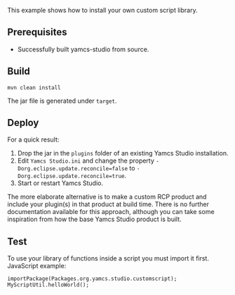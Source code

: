 This example shows how to install your own custom script library.


## Prerequisites

* Successfully built yamcs-studio from source.


## Build

    mvn clean install
    
The jar file is generated under `target`.


## Deploy

For a quick result:

1. Drop the jar in the `plugins` folder of an existing Yamcs Studio installation.
2. Edit `Yamcs Studio.ini` and change the property `-Dorg.eclipse.update.reconcile=false` to `-Dorg.eclipse.update.reconcile=true`. 
3. Start or restart Yamcs Studio.

The more elaborate alternative is to make a custom RCP product and include your plugin(s) in that product at build time. There is no further documentation available for this approach, although you can take some inspiration from how the base Yamcs Studio product is built. 


## Test

To use your library of functions inside a script you must import it first. JavaScript example:

    importPackage(Packages.org.yamcs.studio.customscript);
    MyScriptUtil.helloWorld();
